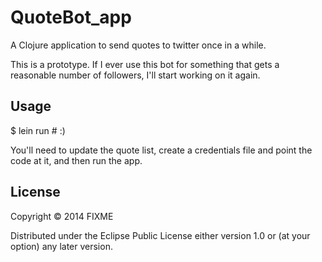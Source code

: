 # QuoteBot_app

A Clojure application to send quotes to twitter once in a while.

This is a prototype.  If I ever use this bot for something that gets
a reasonable number of followers, I'll start working on it again.

## Usage

$ lein run # :)

You'll need to update the quote list, create a credentials file and point the
code at it, and then run the app.  

## License

Copyright © 2014 FIXME

Distributed under the Eclipse Public License either version 1.0 or (at
your option) any later version.
